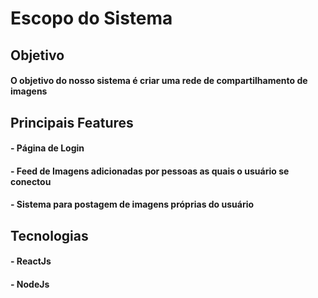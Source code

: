 # Escopo do Sistema
## Objetivo
#### O objetivo do nosso sistema é criar uma rede de compartilhamento de imagens
## Principais Features
#### - Página de Login
#### - Feed de Imagens adicionadas por pessoas as quais o usuário se conectou
#### - Sistema para postagem de imagens próprias do usuário
## Tecnologias
#### - ReactJs
#### - NodeJs

